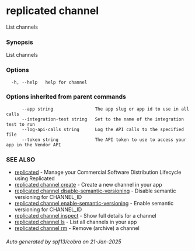 # replicated channel

List channels

### Synopsis

List channels

### Options

```
  -h, --help   help for channel
```

### Options inherited from parent commands

```
      --app string                The app slug or app id to use in all calls
      --integration-test string   Set to the name of the integration test to run
      --log-api-calls string      Log the API calls to the specified file
      --token string              The API token to use to access your app in the Vendor API
```

### SEE ALSO

* [replicated](replicated.md)	 - Manage your Commercial Software Distribution Lifecycle using Replicated
* [replicated channel create](replicated_channel_create.md)	 - Create a new channel in your app
* [replicated channel disable-semantic-versioning](replicated_channel_disable-semantic-versioning.md)	 - Disable semantic versioning for CHANNEL_ID
* [replicated channel enable-semantic-versioning](replicated_channel_enable-semantic-versioning.md)	 - Enable semantic versioning for CHANNEL_ID
* [replicated channel inspect](replicated_channel_inspect.md)	 - Show full details for a channel
* [replicated channel ls](replicated_channel_ls.md)	 - List all channels in your app
* [replicated channel rm](replicated_channel_rm.md)	 - Remove (archive) a channel

###### Auto generated by spf13/cobra on 21-Jan-2025
